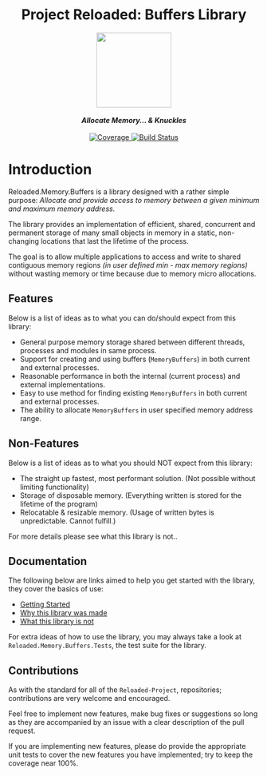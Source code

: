 


<div align="center">
	<h1>Project Reloaded: Buffers Library</h1>
	<img src="https://i.imgur.com/BjPn7rU.png" width="150" align="center" />
	<br/> <br/>
	<strong><i>Allocate Memory... & Knuckles</i></strong>
	<br/> <br/>
	<!-- TODO: Update This -->
	<!-- Coverage -->
	<a href="">
		<img src="" alt="Coverage" />
	</a>
	<!-- Build Status -->
	<a href="">
		<img src="" alt="Build Status" />
	</a>
</div>

# Introduction
Reloaded.Memory.Buffers is a library designed with a rather simple purpose:
*Allocate and provide access to memory between a given minimum and maximum memory address.*

The library provides an implementation of efficient, shared, concurrent and permanent storage of many small objects in memory in a static, non-changing locations that last the lifetime of the process.

The goal is to allow multiple applications to access and write to shared contiguous memory regions *(in user defined min - max memory regions)* without wasting memory or time because due to memory micro allocations.

## Features
Below is a list of ideas as to what you can do/should expect from this library:

+ General purpose memory storage shared between different threads, processes and modules in same process.
+ Support for creating and using buffers (`MemoryBuffers`) in both current and external processes.
+ Reasonable performance in both the internal (current process) and external implementations.
+ Easy to use method for finding existing `MemoryBuffers` in both current and external processes.
+ The ability to allocate `MemoryBuffers` in user specified memory address range.

## Non-Features
Below is a list of ideas as to what you should NOT expect from this library:
+ The straight up fastest, most performant solution. (Not possible without limiting functionality)
+ Storage of disposable memory. (Everything written is stored for the lifetime of the program)
+ Relocatable & resizable memory. (Usage of written bytes is unpredictable. Cannot fulfill.)

For more details please see what this library is not..

## Documentation

The following below are links aimed to help you get started with the library, they cover the basics of use:

+ [Getting Started](https://github.com/Reloaded-Project/Reloaded.Memory/blob/master/Docs/Getting-Started.md)
+ [Why this library was made]()
+ [What this library is not]()

For extra ideas of how to use the library, you may always take a look at `Reloaded.Memory.Buffers.Tests`, the test suite for the library.

## Contributions
As with the standard for all of the `Reloaded-Project`, repositories; contributions are very welcome and encouraged.

Feel free to implement new features, make bug fixes or suggestions so long as they are accompanied by an issue with a clear description of the pull request.

If you are implementing new features, please do provide the appropriate unit tests to cover the new features you have implemented; try to keep the coverage near 100%.
